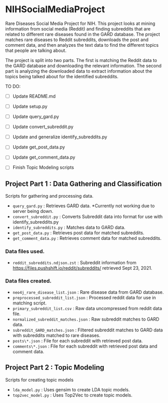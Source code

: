 # NIHSocialMediaProject
Rare Diseases Social Media Project for NIH. This project looks at mining information from social media (Reddit) and finding subreddits that are related to different rare diseases found in the GARD database. The project matches rare diseases to Reddit subreddits, downloads the post and comment data, and then analyzes the text data to find the different topics that people are talking about.

The project is split into two parts. The first is matching the Reddit data to the GARD database and downloading the relevant information. The second part is analyzing the downloaded data to extract information about the topics being talked about for the identified subreddits.


TO DO:
- [ ] Update README.md
- [ ] Update setup.py
- [ ] Update query_gard.py
- [ ] Update convert_subreddit.py
- [ ] Update and generalize identify_subreddits.py
- [ ] Update get_post_data.py
- [ ] Update get_comment_data.py
- [ ] Finish Topic Modeling scripts


## Project Part 1 : Data Gathering and Classification
Scripts for gathering and processing data.
* `query_gard.py` : Retrieves GARD data. *Currently not working due to server being down.
* `convert_subreddit.py` : Converts Subreddit data into format for use with identify_subreddits.py
* `identify_subreddits.py` : Matches data to GARD data.
* `get_post_data.py` : Retrieves post data for matched subreddits.
* `get_comment_data.py` : Retrieves comment data for matched subreddits.

### Data files used.
* `reddit_subreddits.ndjson.zst` : Subreddit information from https://files.pushshift.io/reddit/subreddits/ retrieved Sept 23, 2021.

### Data files created.
* `neo4j_rare_disease_list.json` : Rare disease data from GARD database.
* `preprocessed_subreddit_list.json` : Processed reddit data for use in matching script.
* `primary_subreddit_list.csv` : Raw data uncompressed from reddit data file.
* `normalized_subreddit_matches.json` : Raw subreddit matches to GARD data.
* `subreddit_GARD_matches.json` : Filtered subreddit matches to GARD data with subreddits matched to rare diseases.
* `posts\*.json` : File for each subreddit with retrieved post data.
* `comments\*.json` : File for each subreddit with retrieved post data and comment data.

## Project Part 2 : Topic Modeling
Scripts for creating topic models
* `lda_model.py` : Uses gensim to create LDA topic models.
* `top2vec_model.py` : Uses Top2Vec to create topic models.